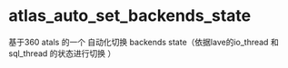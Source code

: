 # atlas_auto_set_backends_state
基于360  atals 的一个 自动化切换 backends state（依据lave的io_thread 和sql_thread 的状态进行切换 ）
